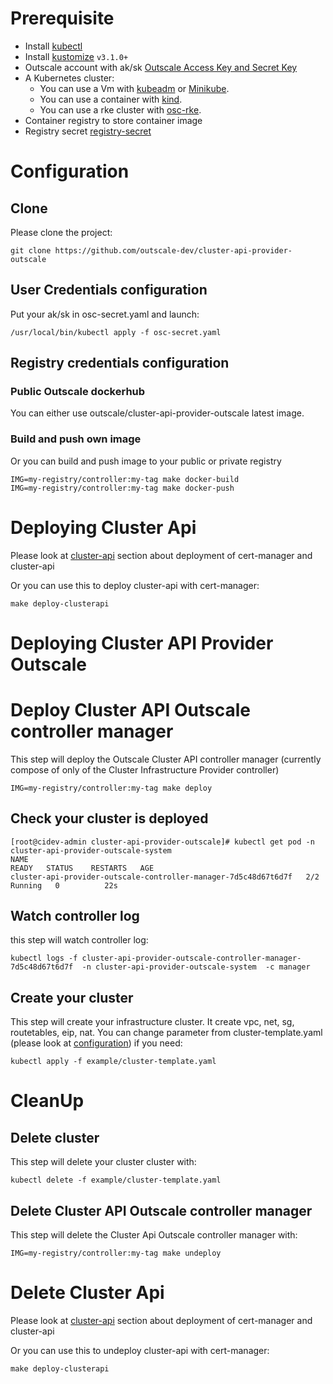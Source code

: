 
# Prerequisite 
- Install [kubectl][kubectl]
- Install [kustomize][kustomize]  `v3.1.0+`
- Outscale account with ak/sk [Outscale Access Key and Secret Key][Outscale Access Key and Secret Key]
- A Kubernetes cluster:
    - You can use a Vm with [kubeadm][kubeadm] or [Minikube][Minikube]. 
    - You can use a container with [kind][kind]. 
    - You can use a rke cluster with [osc-rke][osc-rke].
- Container registry to store container image
- Registry secret [registry-secret][registry-secret]
# Configuration

## Clone

Please clone the project:
```
git clone https://github.com/outscale-dev/cluster-api-provider-outscale
```

## User Credentials configuration 
Put your ak/sk in osc-secret.yaml and launch:
```
/usr/local/bin/kubectl apply -f osc-secret.yaml
```

## Registry credentials configuration

### Public Outscale dockerhub

You can either use outscale/cluster-api-provider-outscale latest image.


###  Build and push own image

Or you can build and push image to your public or private registry

```
IMG=my-registry/controller:my-tag make docker-build
IMG=my-registry/controller:my-tag make docker-push
```

# Deploying Cluster Api

Please look at [cluster-api][cluster-api] section about deployment of cert-manager and cluster-api

Or you can use this to deploy cluster-api with cert-manager:
```
make deploy-clusterapi
```

# Deploying Cluster API Provider Outscale

# Deploy Cluster API Outscale controller manager
This step will deploy the Outscale  Cluster API controller manager (currently compose of only of the Cluster Infrastructure Provider controller)
```
IMG=my-registry/controller:my-tag make deploy
```

## Check your cluster is deployed
```
[root@cidev-admin cluster-api-provider-outscale]# kubectl get pod -n cluster-api-provider-outscale-system
NAME                                                              READY   STATUS    RESTARTS   AGE
cluster-api-provider-outscale-controller-manager-7d5c48d67t6d7f   2/2     Running   0          22s
```
##  Watch controller log
this step will watch controller log:
```
kubectl logs -f cluster-api-provider-outscale-controller-manager-7d5c48d67t6d7f  -n cluster-api-provider-outscale-system  -c manager
```

## Create your cluster

This step will create your infrastructure cluster. It create vpc, net, sg, routetables, eip, nat.
You can change parameter from cluster-template.yaml (please look at [configuration][configuration]) if you need:
```
kubectl apply -f example/cluster-template.yaml
```


# CleanUp

##  Delete cluster

This step will delete your cluster cluster with:
```
kubectl delete -f example/cluster-template.yaml
```

## Delete Cluster API Outscale controller manager

This step will delete the Cluster Api Outscale controller manager with:
```
IMG=my-registry/controller:my-tag make undeploy
```

# Delete Cluster Api

Please look at [cluster-api][cluster-api] section about deployment of cert-manager and cluster-api

Or you can use this to undeploy cluster-api with cert-manager:

```
make deploy-clusterapi
```

<!-- References -->
[kubectl]: https://kubernetes.io/docs/tasks/tools/install-kubectl/
[kustomize]: https://github.com/kubernetes-sigs/kustomize/releases
[kind]: https://github.com/kubernetes-sigs/kind#installation-and-usage
[kubeadm]: https://kubernetes.io/fr/docs/setup/production-environment/tools/kubeadm/install-kubeadm/
[Outscale Access Key and Secret Key]: https://wiki.outscale.net/display/EN/Creating+an+Access+Key
[osc-rke]: https://github.com/outscale-dev/osc-k8s-rke-cluster
[Minikube]: https://kubernetes.io/docs/tasks/tools/install-minikube/
[registry-secret]: https://kubernetes.io/fr/docs/tasks/configure-pod-container/pull-image-private-registry/
[cluster-api]: https://cluster-api.sigs.k8s.io/developer/providers/implementers-guide/building_running_and_testing.html
[configuration]: config.md

